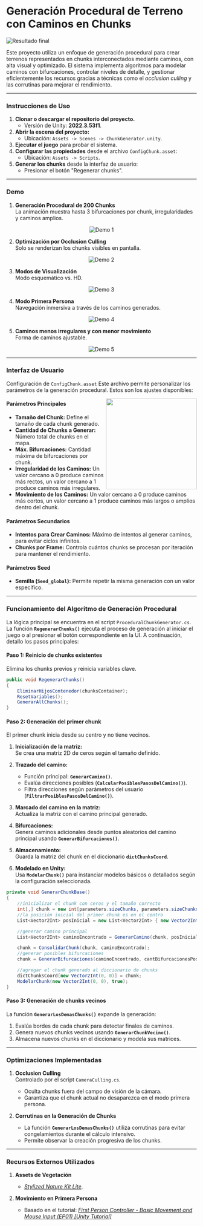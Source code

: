 # Generación Procedural de Terreno con Caminos en Chunks

![Resultado final](/README-recursos/01-resumen.png "Resultado final")

Este proyecto utiliza un enfoque de generación procedural para crear terrenos representados en chunks interconectados mediante caminos, con alta visual y optimizado. El sistema implementa algoritmos para modelar caminos con bifurcaciones, controlar niveles de detalle, y gestionar eficientemente los recursos gracias a técnicas como el *occlusion culling* y las corrutinas para mejorar el rendimiento.  

---

### Instrucciones de Uso

1. **Clonar o descargar el repositorio del proyecto.**  
   - Versión de Unity: **2022.3.53f1**.
2. **Abrir la escena del proyecto:**  
   - Ubicación: `Assets -> Scenes -> ChunkGenerator.unity`.
3. **Ejecutar el juego** para probar el sistema.
4. **Configurar las propiedades** desde el archivo `ConfigChunk.asset`:  
   - Ubicación: `Assets -> Scripts`.
5. **Generar los chunks** desde la interfaz de usuario:  
   - Presionar el botón "Regenerar chunks".

---

### Demo  

1. **Generación Procedural de 200 Chunks**  
   La animación muestra hasta 3 bifurcaciones por chunk, irregularidades y caminos amplios. 
   
<div align="center"> 

![Demo 1](/README-recursos/02-demo1.gif "Demo 1") 

</div>

2. **Optimización por Occlusion Culling**  
   Solo se renderizan los chunks visibles en pantalla.  
   
<div align="center">

![Demo 2](/README-recursos/02-demo2.gif "Demo 2")

</div>

3. **Modos de Visualización**  
   Modo esquemático vs. HD.  
   
<div align="center">

![Demo 3](/README-recursos/02-demo3.gif "Demo 3")

</div>

4. **Modo Primera Persona**  
   Navegación inmersiva a través de los caminos generados.  
   
<div align="center">

![Demo 4](/README-recursos/02-demo4.gif "Demo 4")

</div>

5. **Caminos menos irregulares y con menor movimiento**  
   Forma de caminos ajustable.  
   
<div align="center">

![Demo 5](/README-recursos/02-demo5.gif "Demo 5")

</div>

---

### Interfaz de Usuario 
Configuración de `ConfigChunk.asset`
Este archivo permite personalizar los parámetros de la generación procedural. Estos son los ajustes disponibles:


<img align='right' src="/README-recursos/03-ui.png" width="240">


#### **Parámetros Principales**
- **Tamaño del Chunk:** Define el tamaño de cada chunk generado.  
- **Cantidad de Chunks a Generar:** Número total de chunks en el mapa.  
- **Máx. Bifurcaciones:** Cantidad máxima de bifurcaciones por chunk.  
- **Irregularidad de los Caminos:** Un valor cercano a 0 produce caminos más rectos, un valor cercano a 1 produce caminos más irregulares.
- **Movimiento de los Caminos:** Un valor cercano a 0 produce caminos más cortos, un valor cercano a 1 produce caminos más largos o amplios dentro del chunk.

#### **Parámetros Secundarios**
- **Intentos para Crear Caminos:** Máximo de intentos al generar caminos, para evitar ciclos infinitos.  
- **Chunks por Frame:** Controla cuántos chunks se procesan por iteración para mantener el rendimiento.  

#### **Parámetros Seed**
- **Semilla (`Seed_global`):** Permite repetir la misma generación con un valor específico.  

---

### Funcionamiento del Algoritmo de Generación Procedural  

La lógica principal se encuentra en el script `ProceduralChunkGenerator.cs`. La función **`RegenerarChunks()`** ejecuta el proceso de generación al iniciar el juego o al presionar el botón correspondiente en la UI. A continuación, detallo los pasos principales:  

#### Paso 1: Reinicio de chunks existentes  
Elimina los chunks previos y reinicia variables clave.  
```csharp
public void RegenerarChunks()
{
	EliminarHijosContenedor(chunksContainer);
	ResetVariables();
	GenerarAllChunks();
}
```

#### Paso 2: Generación del primer chunk  
El primer chunk inicia desde su centro y no tiene vecinos.  

1. **Inicialización de la matriz:**  
   Se crea una matriz 2D de ceros según el tamaño definido.  

2. **Trazado del camino:**  
   - Función principal: **`GenerarCamino()`**.  
   - Evalúa direcciones posibles (**`CalcularPosiblesPasosDelCamino()`**).  
   - Filtra direcciones según parámetros del usuario (**`FiltrarPosiblesPasosDelCamino()`**).  

3. **Marcado del camino en la matriz:**  
   Actualiza la matriz con el camino principal generado.  

4. **Bifurcaciones:**  
   Genera caminos adicionales desde puntos aleatorios del camino principal usando **`GenerarBifurcaciones()`**.  

5. **Almacenamiento:**  
   Guarda la matriz del chunk en el diccionario **`dictChunksCoord`**.  

6. **Modelado en Unity:**  
   Usa **`ModelarChunk()`** para instanciar modelos básicos o detallados según la configuración seleccionada.  

```csharp
private void GenerarChunkBase()
{
	//inicializar el chunk con ceros y el tamaño correcto
	int[,] chunk = new int[parameters.sizeChunks, parameters.sizeChunks];
	//la posición inicial del primer chunk es en el centro
	List<Vector2Int> posInicial = new List<Vector2Int> { new Vector2Int(chunk.GetLength(0) / 2, chunk.GetLength(0) / 2) };

	//generar camino principal
	List<Vector2Int> caminoEncontrado = GenerarCamino(chunk, posInicial, false, 0);

	chunk = ConsolidarChunk(chunk, caminoEncontrado);
	//generar posibles bifurcaciones
	chunk = GenerarBifurcaciones(caminoEncontrado, cantBifurcacionesPosibles, chunk, 0);

	//agregar el chunk generado al diccionario de chunks
	dictChunksCoord[new Vector2Int(0, 0)] = chunk;
	ModelarChunk(new Vector2Int(0, 0), true);
}
```

#### Paso 3: Generación de chunks vecinos  
La función **`GenerarLosDemasChunks()`** expande la generación:  

1. Evalúa bordes de cada chunk para detectar finales de caminos.  
2. Genera nuevos chunks vecinos usando **`GenerarChunkVecino()`**.  
3. Almacena nuevos chunks en el diccionario y modela sus matrices.  

---

### Optimizaciones Implementadas  

1. **Occlusion Culling**  
   Controlado por el script `CameraCulling.cs`.  
   - Oculta chunks fuera del campo de visión de la cámara.  
   - Garantiza que el chunk actual no desaparezca en el modo primera persona.  

2. **Corrutinas en la Generación de Chunks**  
   - La función **`GenerarLosDemasChunks()`** utiliza corrutinas para evitar congelamientos durante el cálculo intensivo.  
   - Permite observar la creación progresiva de los chunks.  

---

### Recursos Externos Utilizados  

1. **Assets de Vegetación**  
   - *[Stylized Nature Kit Lite](https://assetstore.unity.com/packages/3d/environments/stylized-nature-kit-lite-176906)*. 

2. **Movimiento en Primera Persona**  
   - Basado en el tutorial: *[First Person Controller - Basic Movement and Mouse Input (EP01) [Unity Tutorial]](https://www.youtube.com/watch?v=2FTDa14nryI&list=PLfhbBaEcybmgidDH3RX_qzFM0mIxWJa21)*


